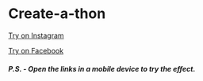 # Create-a-thon
  
<a href = "https://www.instagram.com/ar/345142973977783/" target="_blank">Try on Instagram</a> 
  
  
<a href = "https://www.facebook.com/fbcameraeffects/tryit/1065455370908866/" target="_blank">Try on Facebook</a> 

</div>



<h5>P.S. - Open the links in a mobile device to try the effect.</h5>

